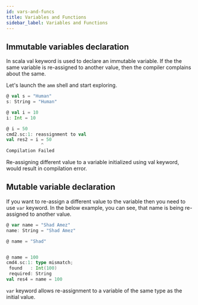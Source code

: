 ```yaml
---
id: vars-and-funcs
title: Variables and Functions
sidebar_label: Variables and Functions
---
```


## Immutable variables declaration

In scala val keyword is used to declare an immutable variable. If the the same variable is re-assigned to another value, then the compiler complains about the same.

Let's launch the `amm` shell and start exploring.

```scala
@ val s = "Human"
s: String = "Human"

@ val i = 10
i: Int = 10

@ i = 50
cmd2.sc:1: reassignment to val
val res2 = i = 50
             ^
Compilation Failed
```

Re-assigning different value to a variable initialized using val keyword, would result in compilation error.

## Mutable variable declaration

If you want to re-assign a different value to the variable then you need to use `var` keyword. In the below example, you can see, that name is being re-assigned to another value.

```scala
@ var name = "Shad Amez"
name: String = "Shad Amez"

@ name = "Shad"


@ name = 100
cmd4.sc:1: type mismatch;
 found   : Int(100)
 required: String
val res4 = name = 100
```

`var` keyword allows re-assignment to a variable of the same type as the initial value.
